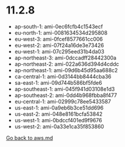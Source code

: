 
 # 11.2.8
- ap-south-1: ami-0ec6fcfb4c1543ecf
- eu-north-1: ami-0081634534d295808
- eu-west-3: ami-0fcef8577661cc006
- eu-west-2: ami-07f24a16de3e73426
- eu-west-1: ami-07c295eed31b4da03
- ap-northeast-3: ami-0dccadff28442300a
- ap-northeast-2: ami-022a636d394d4cddc
- ap-northeast-1: ami-09d6b45d95aa688c2
- ca-central-1: ami-0d3144bb8444cba36
- sa-east-1: ami-09d744b586bf5fde6
- ap-southeast-1: ami-045f941d03108e1d3
- ap-southeast-2: ami-0dd4b968fbba8f477
- eu-central-1: ami-02999c78ee5433587
- us-east-1: ami-0a9eb6b3ce51dd696
- us-east-2: ami-048e8161bcfa53842
- us-west-1: ami-0bdccf401ed9f9676
- us-west-2: ami-0a33e1ca35f853860

[Go back to aws.md](../../aws.md) 
